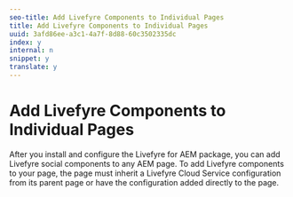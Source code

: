 ```yaml
---
seo-title: Add Livefyre Components to Individual Pages
title: Add Livefyre Components to Individual Pages
uuid: 3afd86ee-a3c1-4a7f-8d88-60c3502335dc
index: y
internal: n
snippet: y
translate: y
---
```


# Add Livefyre Components to Individual Pages

After you install and configure the Livefyre for AEM package, you can add Livefyre social components to any AEM page.
To add Livefyre components to your page, the page must inherit a Livefyre Cloud Service configuration from its parent page or have the configuration added directly to the page.
